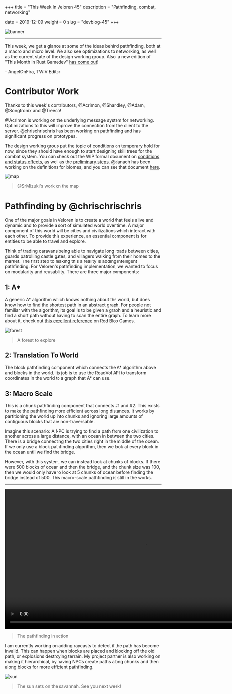 +++
title = "This Week In Veloren 45"
description = "Pathfinding, combat, networking"

date = 2019-12-09
weight = 0
slug = "devblog-45"
+++

![banner](https://cdn.discordapp.com/attachments/634860358623821835/654000031652642846/bGqIyCgV4O26InhD2DTiSH9tArXNLI9lxp4rWZyJCVc.png)

<hr>

This week, we get a glance at some of the ideas behind pathfinding, both at a macro and micro level. We also see optimizations to networking, as well as the current state of the design working group. Also, a new edition of "This Month in Rust Gamedev" [has come out](https://rust-gamedev.github.io/posts/newsletter-004/)!

\- AngelOnFira, TWiV Editor

# Contributor Work

Thanks to this week's contributors, @Acrimon, @Shandley, @Adam, @Songtronix and @Treeco!

@Acrimon is working on the underlying message system for networking. Optimizations to this will improve the connection from the client to the server. @chrischrischris has been working on pathfinding and has significant progress on prototypes.

The design working group put the topic of conditions on temporary hold for now, since they should have enough to start designing skill trees for the combat system. You can check out the WIP formal document on [conditions and status effects](https://docs.google.com/document/d/1i0Jum79ju0-kpeuJ7d4hH2jK1eBrGvgHjGNerW4O0Wc/edit?usp=drivesdk), as well as the [preliminary steps](https://docs.google.com/document/d/1g4ajHENiCp140fxIct2neoej6l_kbIwDoe2F9AIORKw/edit?usp=drivesdk). @danach has been working on the definitions for biomes, and you can see that document [here](https://docs.google.com/document/d/1wANqUszd3tz_syqNPBnA7_4J1sB79TFtbkWegZkihOA/edit).

![map](https://cdn.discordapp.com/attachments/597826574095613962/653592625672355850/unknown_1.png)

> @SrMizuki's work on the map

# Pathfinding by @chrischrischris

One of the major goals in Veloren is to create a world that feels alive and dynamic and to provide a sort of simulated world over time. A major component of this world will be cities and civilizations which interact with each other. To provide this experience, an essential component is for entities to be able to travel and explore.

Think of trading caravans being able to navigate long roads between cities, guards patrolling castle gates, and villagers walking from their homes to the market. The first step to making this a reality is adding intelligent pathfinding. For Veloren's pathfinding implementation, we wanted to focus on modularity and reusability. There are three major components:

## 1: A*

A generic A* algorithm which knows nothing about the world, but does know how to find the shortest path in an abstract graph. For people not familiar with the algorithm, its goal is to be given a graph and a heuristic and find a short path without having to scan the entire graph. To learn more about it, check out [this excellent reference](https://www.redblobgames.com/pathfinding/a-star/introduction.html) on Red Blob Games.

![forest](https://media.discordapp.net/attachments/634860358623821835/651888835638198272/screenshot_1575492769520.png?width=1164&height=667)

> A forest to explore

## 2: Translation To World

The block pathfinding component which connects the A* algorithm above and blocks in the world. Its job is to use the ReadVol API to transform coordinates in the world to a graph that A* can use.

## 3: Macro Scale

This is a chunk pathfinding component that connects #1 and #2. This exists to make the pathfinding more efficient across long distances. It works by partitioning the world up into chunks and ignoring large amounts of contiguous blocks that are non-traversable.

Imagine this scenario: A NPC is trying to find a path from one civilization to another across a large distance, with an ocean in between the two cities. There is a bridge connecting the two cities right in the middle of the ocean. If we only use a block pathfinding algorithm, then we look at every block in the ocean until we find the bridge.

However, with this system, we can instead look at chunks of blocks. If there were 500 blocks of ocean and then the bridge, and the chunk size was 100, then we would only have to look at 5 chunks of ocean before finding the bridge instead of 500. This macro-scale pathfinding is still in the works.

<hr>

<video width=900 controls>
 <source src="https://cdn.discordapp.com/attachments/597826574095613962/654001262823735297/5lyqf.mp4" type="video/mp4">
Your browser does not support the video tag.
</video>

> The pathfinding in action

I am currently working on adding raycasts to detect if the path has become invalid. This can happen when blocks are placed and blocking off the old path, or explosions destroying terrain. My project partner is also working on making it hierarchical, by having NPCs create paths along chunks and then along blocks for more efficient pathfinding.

![sun](https://media.discordapp.net/attachments/634860358623821835/652247780185735168/screenshot_1575578363542.png?width=1164&height=667)

> The sun sets on the savannah. See you next week!